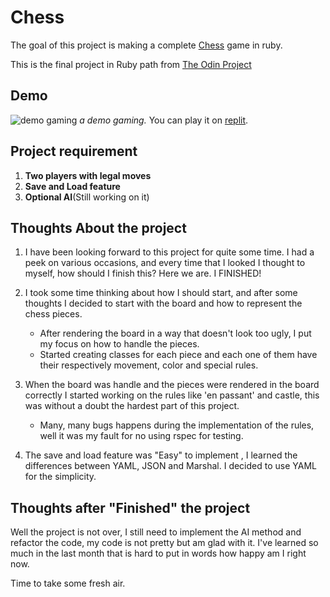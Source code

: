 # Chess
The goal of this project is making a complete [Chess](https://www.chess.com/learn-how-to-play-chess) game in ruby.

This is the final project in Ruby path from [The Odin Project](https://www.theodinproject.com/lessons/ruby-ruby-final-project)
## Demo
![demo gaming](https://cdn.discordapp.com/attachments/941796190964572213/992568153706090546/chess_demo.gif?ex=66c86e60&is=66c71ce0&hm=4104048d79cbdc56833e95b14f0a3caf14d21d08afb4d1d33409873eba93204b&)
*a demo gaming.*
You can play it on [replit](https://replit.com/@SergioSilva1/PROJECT-Chess#main.rb).

## Project requirement

 1. **Two players with legal moves**
 2. **Save and Load feature**
 3. **Optional AI**(Still working on it)


## Thoughts About the project
1. I have been looking forward to this project for quite some time. I had a peek on various occasions, and every time that I looked I thought to myself, how should I finish this? Here we are. I FINISHED!
1. I took some time thinking about how I should start, and after some
    thoughts I decided to start with the board and how to represent the
    chess pieces. 
    -  After rendering the board in a way that doesn't look too ugly, I put
    my focus on how to handle the pieces.
    - Started creating classes for each piece and each one of them have their respectively movement, color and special rules. 
   
 2. When the board was handle and the pieces were rendered in the board correctly I started working on the rules like 'en passant' and castle, this was without a doubt the hardest part of this project.
	 -	Many, many bugs happens during the implementation of the rules, well it was my fault for no using rspec for testing.
 4. The save and load feature was "Easy" to implement , I learned the differences between YAML, JSON and Marshal. I decided to use YAML for the simplicity.

## Thoughts after "Finished" the project

Well the project is not over, I still need to implement the AI method and refactor the code, my code is not pretty but am glad with it. I've learned so much in the last month that is hard to put in words how happy am I right now.

Time to take some fresh air.
